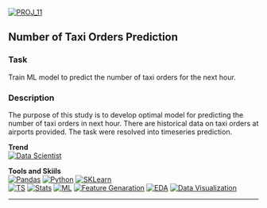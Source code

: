 [![PROJ_11](https://img.shields.io/badge/go%20to%20PROJECT-11-87CEEB)](https://github.com/ivan-aleshin/yandex-practicum-projects/blob/main/11_timeseries_prediction/11_timeseries_prediction.ipynb)
## Number of Taxi Orders Prediction

### Task
Train ML model to predict the number of taxi orders for the next hour.  

### Description
The purpose of this study is to develop optimal model for predicting the number of taxi orders in next hour. There are historical data on taxi orders at airports provided. The task were resolved into timeseries prediction.

**Trend**  
[![Data Scientist](https://img.shields.io/static/v1?label=Trend&message=Data%20Scientist&color=218c74)](#)  

**Tools and Skiils**  
[![Pandas](https://img.shields.io/static/v1?label=tool&message=Pandas&color=40407a)](#)
[![Python](https://img.shields.io/static/v1?label=tool&message=Python&color=33d9b2)](#)
[![SKLearn](https://img.shields.io/static/v1?label=tool&message=sklearn&color=cd6133)](#)  
[![TS](https://img.shields.io/static/v1?label=skill&message=Timeseries&color=52BE80)](#)
[![Stats](https://img.shields.io/static/v1?label=skill&message=Statistics&color=AF7AC5)](#)
[![ML](https://img.shields.io/static/v1?label=skill&message=Machine%20Learning&color=1B9CFC)](#)
[![Feature Genaration](https://img.shields.io/static/v1?label=skill&message=Feature%20Generation&color=B33771)](#)
[![EDA](https://img.shields.io/static/v1?label=skill&message=EDA&color=FFBF00)](#)
[![Data Visualization](https://img.shields.io/static/v1?label=skill&message=Data%20Visualization&color=9FE2BF)](#)  

***
